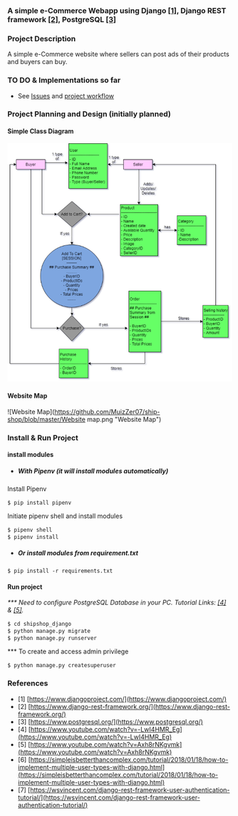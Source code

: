 ### A simple e-Commerce Webapp using Django [[1]](https://www.djangoproject.com/), Django REST framework [[2]](https://www.django-rest-framework.org/), PostgreSQL [[3]](https://www.postgresql.org/)

### Project Description
A simple e-Commerce website where sellers can post ads of their products and buyers can buy.

### TO DO & Implementations so far
- See [Issues](https://github.com/MuizZer07/ship-shop/issues) and [project workflow](https://github.com/MuizZer07/ship-shop/projects/1)

### Project Planning and Design (initially planned)
#### Simple Class Diagram

![Class Diagram](https://github.com/MuizZer07/ship-shop/blob/master/ShipShopDiagram.png "Class Diagram")

#### Website Map
![Website Map](https://github.com/MuizZer07/ship-shop/blob/master/Website map.png "Website Map")

### Install & Run Project
#### install modules
- ##### With Pipenv (it will install modules automatically)
Install Pipenv
```
$ pip install pipenv
```
Initiate pipenv shell and install modules
```
$ pipenv shell
$ pipenv install
```

- ##### Or install modules from requirement.txt
```
$ pip install -r requirements.txt
```

#### Run project
_*** Need to configure PostgreSQL Database in your PC. Tutorial Links: [[4]](https://www.youtube.com/watch?v=-LwI4HMR_Eg) & [[5]](https://www.youtube.com/watch?v=Axh8rNKgvmk)._

```
$ cd shipshop_django
$ python manage.py migrate
$ python manage.py runserver
```

*** To create and access admin privilege
```
$ python manage.py createsuperuser
```

### References
- [1] [https://www.djangoproject.com/](https://www.djangoproject.com/)
- [2] [https://www.django-rest-framework.org/](https://www.django-rest-framework.org/)
- [3] [https://www.postgresql.org/](https://www.postgresql.org/)
- [4] [https://www.youtube.com/watch?v=-LwI4HMR_Eg](https://www.youtube.com/watch?v=-LwI4HMR_Eg)
- [5] [https://www.youtube.com/watch?v=Axh8rNKgvmk](https://www.youtube.com/watch?v=Axh8rNKgvmk)
- [6] [https://simpleisbetterthancomplex.com/tutorial/2018/01/18/how-to-implement-multiple-user-types-with-django.html](https://simpleisbetterthancomplex.com/tutorial/2018/01/18/how-to-implement-multiple-user-types-with-django.html)
- [7] [https://wsvincent.com/django-rest-framework-user-authentication-tutorial/](https://wsvincent.com/django-rest-framework-user-authentication-tutorial/)
